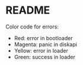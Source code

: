 # README

Color code for errors:

- Red: error in bootloader
- Magenta: panic in diskapi
- Yellow: error in loader
- Green: success in loader
